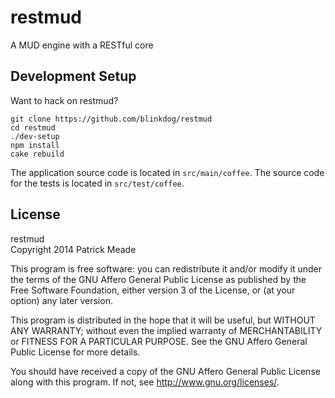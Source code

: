 # restmud
A MUD engine with a RESTful core

## Development Setup
Want to hack on restmud?

    git clone https://github.com/blinkdog/restmud
    cd restmud
    ./dev-setup
    npm install
    cake rebuild

The application source code is located in `src/main/coffee`.
The source code for the tests is located in `src/test/coffee`.

## License
restmud<br/> 
Copyright 2014 Patrick Meade

This program is free software: you can redistribute it and/or modify
it under the terms of the GNU Affero General Public License as
published by the Free Software Foundation, either version 3 of the
License, or (at your option) any later version.

This program is distributed in the hope that it will be useful,
but WITHOUT ANY WARRANTY; without even the implied warranty of
MERCHANTABILITY or FITNESS FOR A PARTICULAR PURPOSE.  See the
GNU Affero General Public License for more details.

You should have received a copy of the GNU Affero General Public License
along with this program.  If not, see <http://www.gnu.org/licenses/>.
